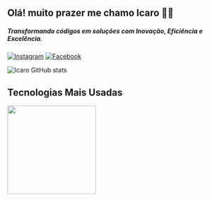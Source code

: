 ## Olá! muito prazer me chamo  Icaro 🐦‍🔥
##### Transformando códigos em soluções com  Inovação, Eficiência e Excelência.

[![Instagram](https://img.shields.io/badge/Instagram-E4405F?style=for-the-badge&logo=instagram&logoColor=white)](https://www.instagram.com/pedroicaro189/?hl=pt)
[![Facebook](  https://img.shields.io/badge/Facebook-1877F2?style=for-the-badge&logo=facebook&logoColor=white)](https://www.facebook.com/pedroicaro189)

![Icaro GitHub stats](https://github-readme-stats.vercel.app/api?username=IcaroMartins07&show_icons=true&bg_color=00000000)

## Tecnologias Mais Usadas
<a href="https://github.com/anuraghazra/convoychat">
  <img height=200  src="https://github-readme-stats.vercel.app/api/top-langs?username=IcaroMartins07&layout=compact&langs_count=8&card_width=320" />
</a>
